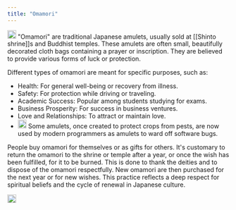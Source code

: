 ```yaml
---
title: "Omamori"
---
```


<img src='https://scrapbox.io/api/pages/nishio/Discovering Japan/icon' alt='Discovering Japan.icon' height="19.5"/> "Omamori" are traditional Japanese amulets, usually sold at [[Shinto shrine]]s and Buddhist temples. These amulets are often small, beautifully decorated cloth bags containing a prayer or inscription. They are believed to provide various forms of luck or protection.

Different types of omamori are meant for specific purposes, such as:
- Health: For general well-being or recovery from illness.
- Safety: For protection while driving or traveling.
- Academic Success: Popular among students studying for exams.
- Business Prosperity: For success in business ventures.
- Love and Relationships: To attract or maintain love.
- <img src='https://scrapbox.io/api/pages/nishio/nishio/icon' alt='nishio.icon' height="19.5"/> Some amulets, once created to protect crops from pests, are now used by modern programmers as amulets to ward off software bugs.

People buy omamori for themselves or as gifts for others. It's customary to return the omamori to the shrine or temple after a year, or once the wish has been fulfilled, for it to be burned. This is done to thank the deities and to dispose of the omamori respectfully. New omamori are then purchased for the next year or for new wishes. This practice reflects a deep respect for spiritual beliefs and the cycle of renewal in Japanese culture.

<img src='https://scrapbox.io/api/pages/nishio/en/icon' alt='en.icon' height="19.5"/>
